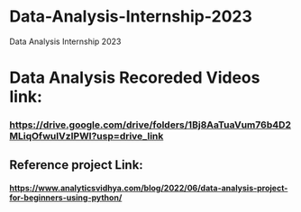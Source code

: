 # Data-Analysis-Internship-2023
Data Analysis Internship 2023

# Data Analysis Recoreded Videos link:
### https://drive.google.com/drive/folders/1Bj8AaTuaVum76b4D2MLiqOfwuIVzIPWI?usp=drive_link

## Reference project Link:
#### https://www.analyticsvidhya.com/blog/2022/06/data-analysis-project-for-beginners-using-python/
